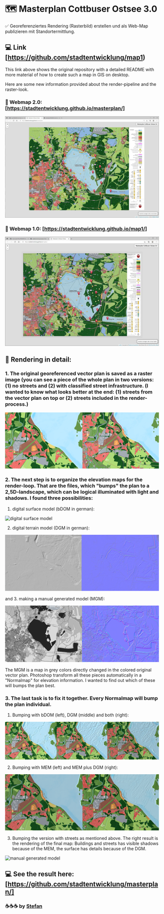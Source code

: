 # :world_map: Masterplan Cottbuser Ostsee 3.0
:white_check_mark: Georeferenziertes Rendering (Rasterbild) erstellen und als Web-Map publizieren mit Standortermittlung.

## :computer: Link [https://github.com/stadtentwicklung/map1)

This link above shows the original repository with a detailed README with more material of how to create such a map in GIS on desktop.

Here are some new information provided about the render-pipeline and the raster-look.   

### :camera_flash: Webmap 2.0: [https://stadtentwicklung.github.io/masterplan/]
![Screenshot der GitHub-Pages App](https://raw.githubusercontent.com/stadtentwicklung/masterplan/master/img/update.JPG)

### :camera_flash: Webmap 1.0: [https://stadtentwicklung.github.io/map1/]
![Screenshot der GitHub-Pages App](https://raw.githubusercontent.com/stadtentwicklung/map1/master/img/screenshot.JPG) 

## :rocket: Rendering in detail:

### 1. The original georeferenced vector plan is saved as a raster image (you can see a piece of the whole plan in two versions: (1) no streets and (2) with classified street infrastructure. (I wanted to know what looks better at the end: (1) streets from the vector plan on top or (2) streets included in the render-process.)   

![screenshot raster image](https://raw.githubusercontent.com/stadtentwicklung/masterplan/master/img/01_plan_raster.png)

### 2. The next step is to organize the elevation maps for the render-loop. That are the files, which "bumps" the plan to a 2,5D-landscape, which can be logical illuminated with light and shadows. I found three possibilities:

1. digital surface model (bDOM in german):     

![digital surface model](https://raw.githubusercontent.com/stadtentwicklung/masterplan/master/img/00_1_bDOM_to_normalmap.png)

2. digital terrain model (DGM in german):

![digital terrain model](https://raw.githubusercontent.com/stadtentwicklung/masterplan/master/img/00_2_dgm_to_normalmap.png)

and 3. making a manual generated model (MGM):

![manual generated model](https://raw.githubusercontent.com/stadtentwicklung/masterplan/master/img/00_3_greymap_to_normalmap.png)

The MGM is a map in grey colors directly changed in the colored original vector plan. Photoshop transform all these pieces automatically in a "Normalmap" for elevation information. I wanted to find out which of these will bumps the plan best.

### 3. The last task is to fix it together. Every Normalmap will bump the plan individual.

1. Bumping with bDOM (left), DGM (middle) and both (right):

![manual generated model](https://raw.githubusercontent.com/stadtentwicklung/masterplan/master/02_render_bdom_dgm_both.png)

2. Bumping with MEM (left) and MEM plus DGM (right):

![manual generated model](https://raw.githubusercontent.com/stadtentwicklung/masterplan/master/img/03_render_mem_mem-dgm.png)

3. Bumping the version with streets as mentioned above. The right result is the rendering of the final map: Buildings and streets has visible shadows because of the MEM, the surface has details because of the DGM.

![manual generated model](https://raw.githubusercontent.com/stadtentwicklung/masterplan/master/img/04_render_mem_mem-dgm.png)

## :computer: See the result here: [https://github.com/stadtentwicklung/masterplan/]

### :coffee::coffee::coffee: by [Stefan](https://github.com/stefanstoehr)
